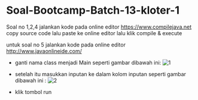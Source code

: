 # Soal-Bootcamp-Batch-13-kloter-1

Soal no 1,2,4 jalankan kode pada online editor https://www.compilejava.net
copy source code lalu paste ke online editor lalu klik compile & execute


untuk soal no 5 jalankan kode pada online editor http://www.javaonlineide.com/
- ganti nama class menjadi Main seperti gambar dibawah ini:
![1](https://user-images.githubusercontent.com/54427059/67143086-c624f000-f291-11e9-9776-c127493b6e34.png)

- setelah itu masukkan inputan ke dalam kolom inputan seperti gambar dibawah ini :
![2](https://user-images.githubusercontent.com/54427059/67143115-156b2080-f292-11e9-8fb4-157ba864a00f.png)

- klik tombol run
